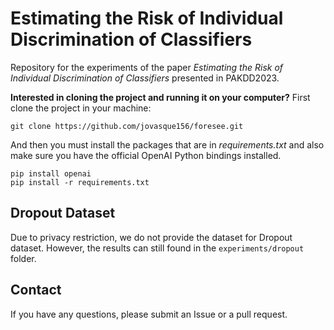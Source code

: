 # Estimating the Risk of Individual Discrimination of Classifiers
Repository for the experiments of the paper *Estimating the Risk of Individual Discrimination of Classifiers* presented in PAKDD2023.

**Interested in cloning the project and running it on your computer?**
First clone the project in your machine:

```
git clone https://github.com/jovasque156/foresee.git
```

And then you must install the packages that are in *requirements.txt* and also make sure you have the official OpenAI Python bindings installed.

```
pip install openai
pip install -r requirements.txt
```

## Dropout Dataset
Due to privacy restriction, we do not provide the dataset for Dropout dataset. However, the results can still found in the `experiments/dropout` folder.

## Contact
If you have any questions, please submit an Issue or a pull request.
